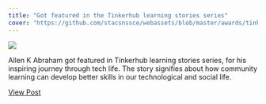 ```yaml
---
title: "Got featured in the Tinkerhub learning stories series"
cover: "https://github.com/stacsnssce/webassets/blob/master/awards/tinkerhub_icon.jpg?raw=true"
---
```


![](https://raw.githubusercontent.com/stacsnssce/webassets/master/awards/tinkerhubstories.JPG)

Allen K Abraham got featured in Tinkerhub learning stories series, for his inspiring journey through tech life. The story signifies about how community learning can develop better skills in our technological and social life.

[View Post](https://www.instagram.com/p/CD29XDDp3qy/)

